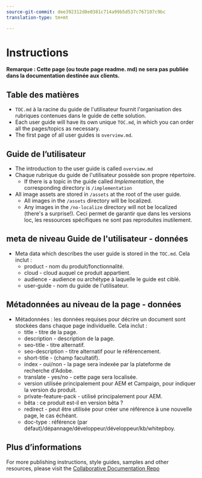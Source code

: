 ```yaml
---
source-git-commit: dee392312d8e0381c714a99b5d537c767107c9bc
translation-type: tm+mt

---
```

# Instructions

**Remarque : Cette page (ou toute page readme. md) ne sera pas publiée dans la documentation destinée aux clients.**

## Table des matières

+ `TOC.md` à la racine du guide de l&#39;utilisateur fournit l&#39;organisation des rubriques contenues dans le guide de cette solution.
+ Each user guide will have its own unique `TOC.md`, in which you can order all the pages/topics as necessary.
+ The first page of all user guides is `overview.md`.

## Guide de l’utilisateur

+ The introduction to the user guide is called `overview.md`
+ Chaque rubrique du guide de l&#39;utilisateur possède son propre répertoire.
   + If there is a topic in the guide called *Implementation*, the corresponding directory is `/implementation`
+ All image assets are stored in `/assets` at the root of the user guide.
   + All images in the `/assets` directory will be localized.
   + Any images in the `/no-localize` directory will not be localized (there&#39;s a surprise!). Ceci permet de garantir que dans les versions loc, les ressources spécifiques ne sont pas reproduites inutilement.

## meta de niveau Guide de l&#39;utilisateur - données

+ Meta data which describes the user guide is stored in the `TOC.md`. Cela inclut :
   + product - nom du produit/fonctionnalité.
   + cloud - cloud auquel ce produit appartient.
   + audience - audience ou archétype à laquelle le guide est ciblé.
   + user-guide - nom du guide de l&#39;utilisateur.

## Métadonnées au niveau de la page - données

+ Métadonnées : les données requises pour décrire un document sont stockées dans chaque page individuelle. Cela inclut :
   + title - titre de la page.
   + description - description de la page.
   + seo-title - titre alternatif.
   + seo-description - titre alternatif pour le référencement.
   + short-title - (champ facultatif).
   + index - oui/non - la page sera indexée par la plateforme de recherche d&#39;Adobe.
   + translate - yes/no - cette page sera localisée.
   + version utilisée principalement pour AEM et Campaign, pour indiquer la version du produit.
   + private-feature-pack - utilisé principalement pour AEM.
   + bêta : ce produit est-il en version bêta ?
   + redirect - peut être utilisée pour créer une référence à une nouvelle page, le cas échéant.
   + doc-type : référence (par défaut)/dépannage/développeur/développeur/kb/whitepboy.

## Plus d’informations

For more publishing instructions, style guides, samples and other resources, please visit the [Collaborative Documentation Repo](https://git.corp.adobe.com/AdobeDocs/collaborative-doc-instructions)
